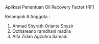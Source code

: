 Aplikasi Penentuan Oil Recovery Factor (RF)

Kelompok 6
Anggota :
1. Ahmad Shyrath Oriante Snyzir
2. Octhareano ramdhani madila
3. Alfa Zidan Agzuhra Samadi.
